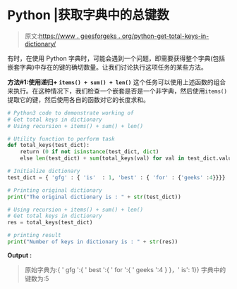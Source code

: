 # Python |获取字典中的总键数

> 原文:[https://www . geesforgeks . org/python-get-total-keys-in-dictionary/](https://www.geeksforgeeks.org/python-get-total-keys-in-dictionary/)

有时，在使用 Python 字典时，可能会遇到一个问题，即需要获得整个字典(包括嵌套字典)中存在的键的确切数量。让我们讨论执行这项任务的某些方法。

**方法#1:使用递归+ `items() + sum() + len()`**
这个任务可以使用上述函数的组合来执行。在这种情况下，我们检查一个嵌套是否是一个非字典，然后使用`items()`提取它的键，然后使用各自的函数对它的长度求和。

```py
# Python3 code to demonstrate working of
# Get total keys in dictionary
# Using recursion + items() + sum() + len()

# Utility function to perform task 
def total_keys(test_dict):
    return (0 if not isinstance(test_dict, dict) 
    else len(test_dict) + sum(total_keys(val) for val in test_dict.values()))

# Initialize dictionary
test_dict = { 'gfg' : { 'is'  : 1, 'best' : { 'for' : {'geeks' :4}}}}

# Printing original dictionary
print("The original dictionary is : " + str(test_dict))

# Using recursion + items() + sum() + len()
# Get total keys in dictionary
res = total_keys(test_dict)

# printing result 
print("Number of keys in dictionary is : " + str(res))
```

**Output :**

> 原始字典为:{ ' gfg ':{ ' best ':{ ' for ':{ ' geeks ':4 } }，' is': 1}}
> 字典中的键数为:5